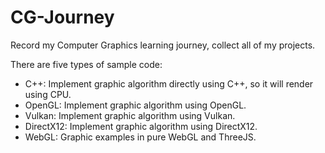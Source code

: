 # CG-Journey
Record my Computer Graphics learning journey, collect all of my projects.

There are five types of sample code:

* C++: Implement graphic algorithm directly using C++, so it will render using CPU.
* OpenGL: Implement graphic algorithm using OpenGL.
* Vulkan: Implement graphic algorithm using Vulkan.
* DirectX12: Implement graphic algorithm using DirectX12.
* WebGL: Graphic examples in pure WebGL and ThreeJS.